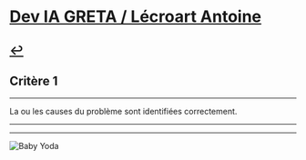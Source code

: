 
# [Dev IA GRETA / Lécroart Antoine](https://github.com/Dev-IA-2024/antoine.lecroart)

[↩️](..)
---

## Critère 1

---

La ou les causes du problème sont identifiées correctement.

---
---
![Baby Yoda](https://images3.alphacoders.com/110/1108129.jpg)
